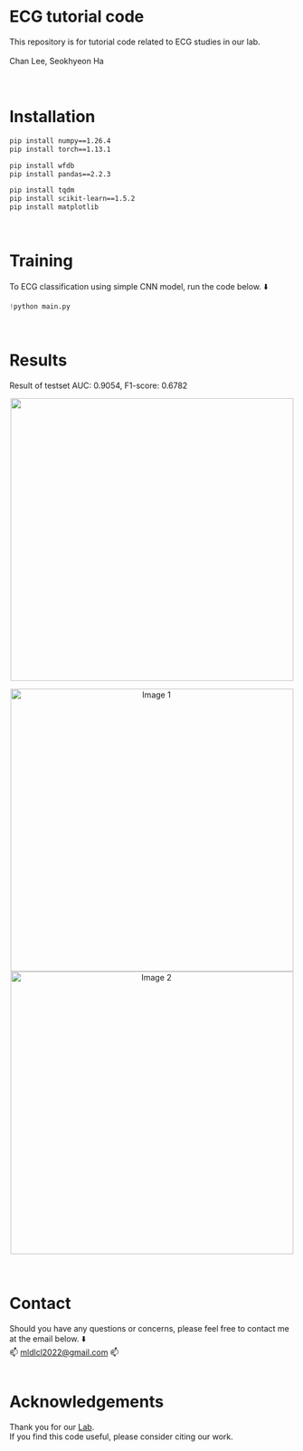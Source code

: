 # ECG tutorial code
This repository is for tutorial code related to ECG studies in our lab.  
</br>
Chan Lee, Seokhyeon Ha  
</br>
</br>

# Installation
```bash
pip install numpy==1.26.4
pip install torch==1.13.1

pip install wfdb
pip install pandas==2.2.3

pip install tqdm
pip install scikit-learn==1.5.2
pip install matplotlib
```
</br>

# Training
To ECG classification using simple CNN model, run the code below. ⬇️</br>
```python
!python main.py
```
</br>

# Results
Result of testset
AUC: 0.9054, F1-score: 0.6782
<p align="center">
  <img src="https://github.com/user-attachments/assets/7d57cd3f-8620-49a8-b60f-bc8291ab7035" width="500">
</p>
<p align="center">
  <img src="https://github.com/user-attachments/assets/e5d34a0b-75ee-432c-b171-fd29efb11066" alt="Image 1" width="500"/>
  <img src="https://github.com/user-attachments/assets/985fa270-00b3-44c6-b562-8d194b2f16c0" alt="Image 2" width="500"/>
</p>
</br>

# Contact
Should you have any questions or concerns, please feel free to contact me at the email below. ⬇️</br>
📫 mldlcl2022@gmail.com 📫
</br>
</br>

# Acknowledgements
Thank you for our [Lab](https://www.k-medai.com/home).  
If you find this code useful, please consider citing our work.
